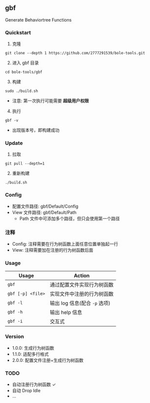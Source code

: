 ## gbf

Generate Behaviortree Functions

### Quickstart

1. 克隆

```
git clone --depth 1 https://github.com/2777291539/bole-tools.git
```

2. 进入 gbf 目录

```
cd bole-tools/gbf
```

3. 构建

```
sudo ./build.sh
```

- 注意: 第一次执行可能需要 **超级用户权限**

4. 执行

```
gbf -v
```

- 出现版本号，即构建成功

### Update

1. 拉取

```
git pull --depth=1
```

2. 重新构建

```
./build.sh
```

### Config

- 配置文件路径: gbf/Default/Config
- View 文件路径: gbf/Default/Path
    - Path 文件中可添加多个路径，但只会使用第一个路径

### 注释

- Config: 注释需要在行为树函数上面任意位置单独起一行
- View: 注释需要加在注册的行为树函数后面

### Usage

|Usage|Action|
|-|-|
|`gbf`|通过配置文件实现行为树函数|
|`gbf [-p] <file>`|实现文件中注册的行为树函数|
|`gbf -l`|输出 log 信息(配合 `-p` 选项)|
|`gbf -h`|输出 help 信息|
|`gbf -i`|交互式|

### Version

- 1.0.0: 生成行为树函数
- 1.1.0: 适配多行格式
- 2.0.0: 配置文件注册+生成行为树函数

### TODO

- 自动注册行为树函数 ✓
- 自动 Drop Idle
- ...
